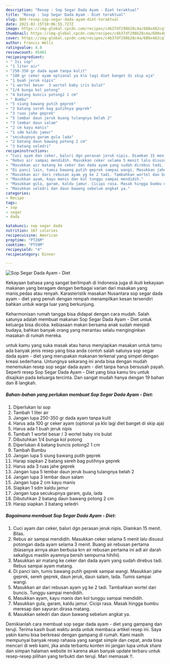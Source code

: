 ```yaml
---
description: "Resep : Sop Segar Dada Ayam - Diet teraktual"
title: "Resep : Sop Segar Dada Ayam - Diet teraktual"
slug: 804-resep-sop-segar-dada-ayam-diet-teraktual
date: 2021-02-15T10:06:55.727Z
image: https://img-global.cpcdn.com/recipes/c4b37df298b28c4a/680x482cq70/sop-segar-dada-ayam-diet-foto-resep-utama.jpg
thumbnail: https://img-global.cpcdn.com/recipes/c4b37df298b28c4a/680x482cq70/sop-segar-dada-ayam-diet-foto-resep-utama.jpg
cover: https://img-global.cpcdn.com/recipes/c4b37df298b28c4a/680x482cq70/sop-segar-dada-ayam-diet-foto-resep-utama.jpg
author: Francis Wells
ratingvalue: 4.8
reviewcount: 45481
recipeingredient:
- " Isi sop"
- "1 liter air"
- "250-350 gr dada ayam tanpa kulit"
- "100 gr ceker ayam optional ya klo lagi diet banget di skip aja"
- "1 buah jeruk nipis"
- "1 wortel besar  3 wortel baby iris bulat"
- "1/4 bunga kol potong"
- "4 batang buncis potong2 1 cm"
- " Bumbu"
- "5 siung bawang putih geprek"
- "2 batang sereh bag putihnya geprek"
- "3 ruas jahe geprek"
- "5 lembar daun jeruk buang tulangnya belah 2"
- "3 lembar daun salam"
- "2 cm kayu manis"
- "1 sdm kaldu jamur"
- "secukupnya garam gula lada"
- "2 batang daun bawang potong 2 cm"
- "3 batang seledri"
recipeinstructions:
- "Cuci ayam dan ceker, baluri dgn perasan jeruk nipis. Diamkan 15 menit. Bilas."
- "Rebus air sampai mendidih. Masukkan ceker selama 5 menit lalu disusul potongan dada ayam selama 3 menit. Buang air rebusan pertama (biasanya airnya akan berbusa krn air rebusan pertama ini adl air darah sekaligus mastiin ayamnya bersih sempurna hihihi)."
- "Masukkan air matang ke ceker dan dada ayam yang sudah direbus tadi. Rebus sampai ayam matang."
- "Di panci lain, tumis bawang putih geprek sampai wangi. Masukkan jahe geprek, sereh geprek, daun jeruk, daun salam, lada. Tumis sampai wangi."
- "Masukkan air dari rebusan ayam yg ke 2 tadi. Tambahkan wortel dan buncis. Tunggu sampai mendidih."
- "Masukkan ayam, kayu manis dan kol tunggu sampai mendidih."
- "Masukkan gula, garam, kaldu jamur. Cicipi rasa. Masak hingga bumbu meresap dan sayuran dirasa matang."
- "Masukkan seledri dan daun bawang sebelum angkat ya."
categories:
- Recipe
tags:
- sop
- segar
- dada

katakunci: sop segar dada 
nutrition: 167 calories
recipecuisine: American
preptime: "PT26M"
cooktime: "PT59M"
recipeyield: "4"
recipecategory: Dinner

---
```



![Sop Segar Dada Ayam - Diet](https://img-global.cpcdn.com/recipes/c4b37df298b28c4a/680x482cq70/sop-segar-dada-ayam-diet-foto-resep-utama.jpg)

Kekayaan bahasa yang sangat berlimpah di Indonesia juga di ikuti kekayaan makanan yang beragam dengan berbagai varian dari masakan yang manis,pedas atau renyah. Karasteristik masakan Nusantara sop segar dada ayam - diet yang penuh dengan rempah menampilkan kesan tersendiri bahkan untuk warga luar yang berkunjung.


Keharmonisan rumah tangga bisa didapat dengan cara mudah. Salah satunya adalah membuat makanan Sop Segar Dada Ayam - Diet untuk keluarga bisa dicoba. kebiasaan makan bersama anak sudah menjadi budaya, bahkan banyak orang yang merantau selalu menginginkan masakan di rumah mereka.



untuk kamu yang suka masak atau harus menyiapkan masakan untuk tamu ada banyak jenis resep yang bisa anda contoh salah satunya sop segar dada ayam - diet yang merupakan makanan terkenal yang simpel dengan kreasi sederhana. Untungnya sekarang ini anda bisa dengan mudah menemukan resep sop segar dada ayam - diet tanpa harus bersusah payah.
Seperti resep Sop Segar Dada Ayam - Diet yang bisa kamu tiru untuk disajikan pada keluarga tercinta. Dan sangat mudah hanya dengan 19 bahan dan 8 langkah.


<!--inarticleads1-->

##### Bahan-bahan yang perlukan membuat Sop Segar Dada Ayam - Diet:

1. Diperlukan  Isi sop
1. Tambah 1 liter air
1. Jangan lupa 250-350 gr dada ayam tanpa kulit
1. Harus ada 100 gr ceker ayam (optional ya klo lagi diet banget di skip aja)
1. Harus ada 1 buah jeruk nipis
1. Tambah 1 wortel besar / 3 wortel baby iris bulat
1. Dibutuhkan 1/4 bunga kol potong
1. Diperlukan 4 batang buncis potong2 1 cm
1. Tambah  Bumbu
1. Jangan lupa 5 siung bawang putih geprek
1. Harap siapkan 2 batang sereh bag putihnya geprek
1. Harus ada 3 ruas jahe geprek
1. Jangan lupa 5 lembar daun jeruk buang tulangnya belah 2
1. Jangan lupa 3 lembar daun salam
1. Jangan lupa 2 cm kayu manis
1. Siapkan 1 sdm kaldu jamur
1. Jangan lupa secukupnya garam, gula, lada
1. Dibutuhkan 2 batang daun bawang potong 2 cm
1. Harap siapkan 3 batang seledri




<!--inarticleads2-->

##### Bagaimana membuat  Sop Segar Dada Ayam - Diet:

1. Cuci ayam dan ceker, baluri dgn perasan jeruk nipis. Diamkan 15 menit. Bilas.
1. Rebus air sampai mendidih. Masukkan ceker selama 5 menit lalu disusul potongan dada ayam selama 3 menit. Buang air rebusan pertama (biasanya airnya akan berbusa krn air rebusan pertama ini adl air darah sekaligus mastiin ayamnya bersih sempurna hihihi).
1. Masukkan air matang ke ceker dan dada ayam yang sudah direbus tadi. Rebus sampai ayam matang.
1. Di panci lain, tumis bawang putih geprek sampai wangi. Masukkan jahe geprek, sereh geprek, daun jeruk, daun salam, lada. Tumis sampai wangi.
1. Masukkan air dari rebusan ayam yg ke 2 tadi. Tambahkan wortel dan buncis. Tunggu sampai mendidih.
1. Masukkan ayam, kayu manis dan kol tunggu sampai mendidih.
1. Masukkan gula, garam, kaldu jamur. Cicipi rasa. Masak hingga bumbu meresap dan sayuran dirasa matang.
1. Masukkan seledri dan daun bawang sebelum angkat ya.




Demikianlah cara membuat sop segar dada ayam - diet yang gampang dan teruji. Terima kasih buat waktu anda untuk membaca artikel resep ini. Saya yakin kamu bisa berkreasi dengan gampang di rumah. Kami masih mempunyai banyak resep rahasia yang sangat simple dan cepat, anda bisa mencari di web kami, jika anda terbantu konten ini jangan lupa untuk share dan simpan halaman website ini karena akan banyak update terbaru untuk resep-resep pilihan yang terbukti dan teruji. Mari memasak !!. 
